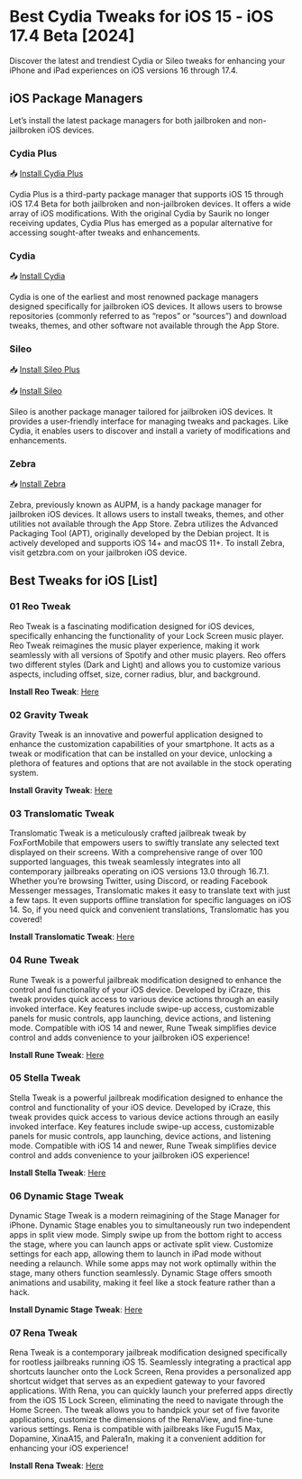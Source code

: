 # Best Cydia Tweaks for iOS 15 - iOS 17.4 Beta [2024]

Discover the latest and trendiest Cydia or Sileo tweaks for enhancing your iPhone and iPad experiences on iOS versions 16 through 17.4.

## iOS Package Managers

Let’s install the latest package managers for both jailbroken and non-jailbroken iOS devices.

### Cydia Plus

<p align="center">

📥 [Install Cydia Plus](https://iospack.com/store/#cydia)
</p>

Cydia Plus is a third-party package manager that supports iOS 15 through iOS 17.4 Beta for both jailbroken and non-jailbroken devices. It offers a wide array of iOS modifications. With the original Cydia by Saurik no longer receiving updates, Cydia Plus has emerged as a popular alternative for accessing sought-after tweaks and enhancements.

### Cydia

<p align="center">
  
📥 [Install Cydia ](https://iospack.com/store/#cydia)
</p>

Cydia is one of the earliest and most renowned package managers designed specifically for jailbroken iOS devices. It allows users to browse repositories (commonly referred to as “repos” or “sources”) and download tweaks, themes, and other software not available through the App Store.

### Sileo

<p align="center">

📥 [Install Sileo Plus](https://iospack.com/store/#sileo/)
</p>

<p align="center">

📥 [Install Sileo](https://iexmo.com/sileo/)
</p>

Sileo is another package manager tailored for jailbroken iOS devices. It provides a user-friendly interface for managing tweaks and packages. Like Cydia, it enables users to discover and install a variety of modifications and enhancements.

### Zebra

<p align="center">
    
📥 [Install Zebra](https://iexmo.com/updates/zebra-app/)
</p>

Zebra, previously known as AUPM, is a handy package manager for jailbroken iOS devices. It allows users to install tweaks, themes, and other utilities not available through the App Store. Zebra utilizes the Advanced Packaging Tool (APT), originally developed by the Debian project. It is actively developed and supports iOS 14+ and macOS 11+. To install Zebra, visit getzbra.com on your jailbroken iOS device.

## Best Tweaks for iOS [List]

### 01 Reo Tweak 

Reo Tweak is a fascinating modification designed for iOS devices, specifically enhancing the functionality of your Lock Screen music player. Reo Tweak reimagines the music player experience, making it work seamlessly with all versions of Spotify and other music players. Reo offers two different styles (Dark and Light) and allows you to customize various aspects, including offset, size, corner radius, blur, and background.

**Install Reo Tweak**: [Here](https://havoc.app/package/reo)

### 02 Gravity Tweak

Gravity Tweak is an innovative and powerful application designed to enhance the customization capabilities of your smartphone. It acts as a tweak or modification that can be installed on your device, unlocking a plethora of features and options that are not available in the stock operating system.

**Install Gravity Tweak**: [Here](https://julioverne.github.io/description.html?id=com.julioverne.gravity)

### 03 Translomatic Tweak

Translomatic Tweak is a meticulously crafted jailbreak tweak by FoxFortMobile that empowers users to swiftly translate any selected text displayed on their screens. With a comprehensive range of over 100 supported languages, this tweak seamlessly integrates into all contemporary jailbreaks operating on iOS versions 13.0 through 16.7.1. Whether you’re browsing Twitter, using Discord, or reading Facebook Messenger messages, Translomatic makes it easy to translate text with just a few taps. It even supports offline translation for specific languages on iOS 14. So, if you need quick and convenient translations, Translomatic has you covered! 

**Install Translomatic Tweak**: [Here](https://havoc.app/package/translomatic)

### 04 Rune Tweak

Rune Tweak is a powerful jailbreak modification designed to enhance the control and functionality of your iOS device. Developed by iCraze, this tweak provides quick access to various device actions through an easily invoked interface. Key features include swipe-up access, customizable panels for music controls, app launching, device actions, and listening mode. Compatible with iOS 14 and newer, Rune Tweak simplifies device control and adds convenience to your jailbroken iOS experience! 

**Install Rune Tweak**: [Here](https://havoc.app/package/rune)

### 05 Stella Tweak

Stella Tweak is a powerful jailbreak modification designed to enhance the control and functionality of your iOS device. Developed by iCraze, this tweak provides quick access to various device actions through an easily invoked interface. Key features include swipe-up access, customizable panels for music controls, app launching, device actions, and listening mode. Compatible with iOS 14 and newer, Rune Tweak simplifies device control and adds convenience to your jailbroken iOS experience!

**Install Stella Tweak**: [Here](https://havoc.app/package/stella)

### 06 Dynamic Stage Tweak

Dynamic Stage Tweak is a modern reimagining of the Stage Manager for iPhone. Dynamic Stage enables you to simultaneously run two independent apps in split view mode. Simply swipe up from the bottom right to access the stage, where you can launch apps or activate split view. Customize settings for each app, allowing them to launch in iPad mode without needing a relaunch. While some apps may not work optimally within the stage, many others function seamlessly. Dynamic Stage offers smooth animations and usability, making it feel like a stock feature rather than a hack.

**Install Dynamic Stage Tweak**: [Here](https://havoc.app/depiction/dynamicstage)

### 07 Rena Tweak

Rena Tweak is a contemporary jailbreak modification designed specifically for rootless jailbreaks running iOS 15. Seamlessly integrating a practical app shortcuts launcher onto the Lock Screen, Rena provides a personalized app shortcut widget that serves as an expedient gateway to your favored applications. With Rena, you can quickly launch your preferred apps directly from the iOS 15 Lock Screen, eliminating the need to navigate through the Home Screen. The tweak allows you to handpick your set of five favorite applications, customize the dimensions of the RenaView, and fine-tune various settings. Rena is compatible with jailbreaks like Fugu15 Max, Dopamine, XinaA15, and Palera1n, making it a convenient addition for enhancing your iOS experience!

**Install Rena Tweak**: [Here](https://havoc.app/package/rena)

